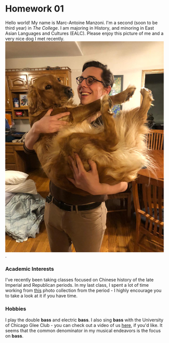 # Homework 01

Hello world! My name is Marc-Antoine Manzoni.
I'm a second (soon to be third year) in *The College*.
I am majoring in History, and minoring in East Asian Languages and Cultures (EALC). Please enjoy this picture of me and a very nice dog I met recently.![this picture](Images/4fc3f091-bd9b-4edb-9f5a-34505d985046.JPG).
### Academic Interests
I've recently been taking classes focused on Chinese history of the late Imperial and Republican periods. In my last class, I spent a lot of time working from [this](https://repository.duke.edu/dc/gamble) photo collection from the period - I highly encourage you to take a look at it if you have time.
### Hobbies
I play the double **bass** and electric **bass**. I also sing **bass** with the University of Chicago Glee Club - you can check out a video of us [here](https://www.youtube.com/watch?v=7OD1kwWEbuY), if you'd like. It seems that the common denominator in my musical endeavors is the focus on **bass**. 


